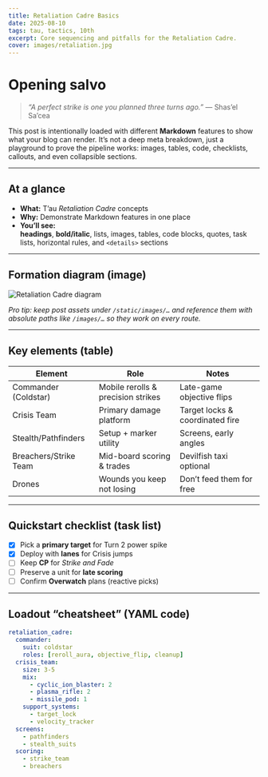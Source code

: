 ```yaml
---
title: Retaliation Cadre Basics
date: 2025-08-10
tags: tau, tactics, 10th
excerpt: Core sequencing and pitfalls for the Retaliation Cadre.
cover: images/retaliation.jpg
---
```


# Opening salvo

> _“A perfect strike is one you planned three turns ago.”_ — Shas’el Sa’cea

This post is intentionally loaded with different **Markdown** features to show what your blog can render. It’s not a deep meta breakdown, just a playground to prove the pipeline works: images, tables, code, checklists, callouts, and even collapsible sections.

---

## At a glance

- **What:** T’au _Retaliation Cadre_ concepts
- **Why:** Demonstrate Markdown features in one place
- **You’ll see:**  
  **headings**, **bold/italic**, lists, images, tables, code blocks, quotes, task lists, horizontal rules, and `<details>` sections

---

## Formation diagram (image)

![Retaliation Cadre diagram](/images/tau-cadre-diagram.png)

_Pro tip: keep post assets under `/static/images/…` and reference them with absolute paths like `/images/…` so they work on every route._

---

## Key elements (table)

| Element                | Role                                  | Notes                                           |
|------------------------|---------------------------------------|-------------------------------------------------|
| Commander (Coldstar)   | Mobile rerolls & precision strikes    | Late-game objective flips                       |
| Crisis Team            | Primary damage platform                | Target locks & coordinated fire                 |
| Stealth/Pathfinders    | Setup + marker utility                 | Screens, early angles                           |
| Breachers/Strike Team  | Mid-board scoring & trades            | Devilfish taxi optional                         |
| Drones                 | Wounds you keep not losing            | Don’t feed them for free                        |

---

## Quickstart checklist (task list)

- [x] Pick a **primary target** for Turn 2 power spike
- [x] Deploy with **lanes** for Crisis jumps
- [ ] Keep **CP** for _Strike and Fade_
- [ ] Preserve a unit for **late scoring**
- [ ] Confirm **Overwatch** plans (reactive picks)

---

## Loadout “cheatsheet” (YAML code)

```yaml
retaliation_cadre:
  commander:
    suit: coldstar
    roles: [reroll_aura, objective_flip, cleanup]
  crisis_team:
    size: 3-5
    mix:
      - cyclic_ion_blaster: 2
      - plasma_rifle: 2
      - missile_pod: 1
    support_systems:
      - target_lock
      - velocity_tracker
  screens:
    - pathfinders
    - stealth_suits
  scoring:
    - strike_team
    - breachers
